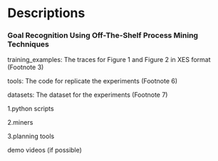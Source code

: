 # Descriptions

### Goal Recognition Using Off-The-Shelf Process Mining Techniques

training_examples: The traces for Figure 1 and Figure 2 in XES format (Footnote 3)

tools: The code for replicate the experiments (Footnote 6)
 
datasets: The dataset for the experiments (Footnote 7)

1.python scripts

2.miners

3.planning tools

demo videos (if possible)